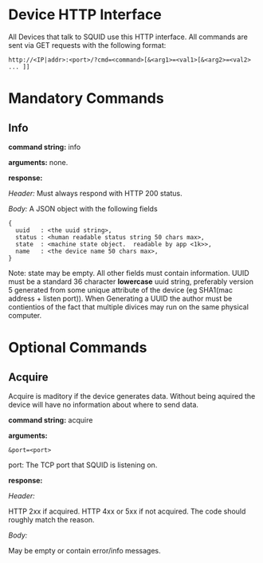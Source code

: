 Device HTTP Interface
=====================
All Devices that talk to SQUID use this HTTP interface.
All commands are sent via GET requests with the following format:

    http://<IP|addr>:<port>/?cmd=<command>[&<arg1>=<val1>[&<arg2>=<val2> ... ]]

Mandatory Commands
==================

Info
----
__command string:__ info

__arguments:__ none.

__response:__

_Header:_
Must always respond with HTTP 200 status.

_Body:_
A JSON object with the following fields

    {
      uuid   : <the uuid string>,
      status : <human readable status string 50 chars max>,
      state  : <machine state object.  readable by app <1k>>,
      name   : <the device name 50 chars max>,
    }
Note: state may be empty.  All other fields must contain information.  UUID must be a standard 
36 character __lowercase__ uuid string, preferably version 5 generated from some unique attribute
of the device (eg SHA1(mac address + listen port)).  When Generating a UUID the author must 
be contientios of the fact that multiple divices may run on the same physical computer.

Optional Commands
=================

Acquire
-------
Acquire is maditory if the device generates data.  Without being aquired the device will have no
information about where to send data.

__command string:__ acquire

__arguments:__ 

    &port=<port>

port: The TCP port that SQUID is listening on.

__response:__ 

_Header:_

HTTP 2xx if acquired.
HTTP 4xx or 5xx if not acquired.
The code should roughly match the reason.

_Body:_

May be empty or contain error/info messages.
